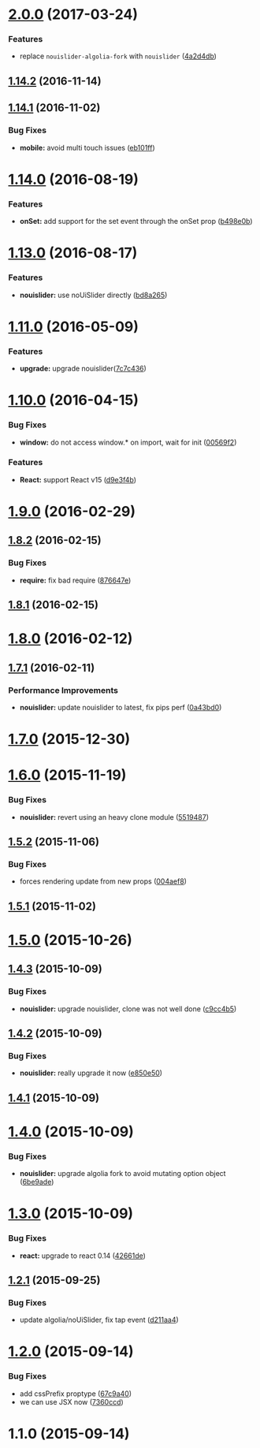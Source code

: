 <a name="2.0.0"></a>
# [2.0.0](https://github.com/algolia/react-nouislider/compare/v1.14.2...v2.0.0) (2017-03-24)


### Features

* replace `nouislider-algolia-fork` with `nouislider` ([4a2d4db](https://github.com/algolia/react-nouislider/commit/4a2d4db))



<a name="1.14.2"></a>
## [1.14.2](https://github.com/algolia/react-nouislider/compare/v1.14.1...v1.14.2) (2016-11-14)



<a name="1.14.1"></a>
## [1.14.1](https://github.com/algolia/react-nouislider/compare/v1.14.0...v1.14.1) (2016-11-02)


### Bug Fixes

* **mobile:** avoid multi touch issues ([eb101ff](https://github.com/algolia/react-nouislider/commit/eb101ff))



<a name="1.14.0"></a>
# [1.14.0](https://github.com/algolia/react-nouislider/compare/v1.13.0...v1.14.0) (2016-08-19)


### Features

* **onSet:** add support for the set event through the onSet prop ([b498e0b](https://github.com/algolia/react-nouislider/commit/b498e0b))



<a name="1.13.0"></a>
# [1.13.0](https://github.com/algolia/react-nouislider/compare/v1.12.0...v1.13.0) (2016-08-17)


### Features

* **nouislider:** use noUiSlider directly ([bd8a265](https://github.com/algolia/react-nouislider/commit/bd8a265))



<a name="1.11.0"></a>
# [1.11.0](https://github.com/algolia/react-nouislider/compare/v1.10.0...v1.11.0) (2016-05-09)


### Features

* **upgrade:** upgrade nouislider([7c7c436](https://github.com/algolia/react-nouislider/commit/7c7c436))



<a name="1.10.0"></a>
# [1.10.0](https://github.com/algolia/react-nouislider/compare/v1.9.0...v1.10.0) (2016-04-15)


### Bug Fixes

* **window:** do not access window.* on import, wait for init ([00569f2](https://github.com/algolia/react-nouislider/commit/00569f2))

### Features

* **React:** support React v15 ([d9e3f4b](https://github.com/algolia/react-nouislider/commit/d9e3f4b))



<a name="1.9.0"></a>
# [1.9.0](https://github.com/algolia/react-nouislider/compare/v1.8.2...v1.9.0) (2016-02-29)




<a name="1.8.2"></a>
## [1.8.2](https://github.com/algolia/react-nouislider/compare/v1.8.1...v1.8.2) (2016-02-15)


### Bug Fixes

* **require:** fix bad require ([876647e](https://github.com/algolia/react-nouislider/commit/876647e))



<a name="1.8.1"></a>
## [1.8.1](https://github.com/algolia/react-nouislider/compare/v1.8.0...v1.8.1) (2016-02-15)




<a name="1.8.0"></a>
# [1.8.0](https://github.com/algolia/react-nouislider/compare/1.7.1...v1.8.0) (2016-02-12)




<a name="1.7.1"></a>
## [1.7.1](https://github.com/algolia/react-nouislider/compare/1.7.0...1.7.1) (2016-02-11)


### Performance Improvements

* **nouislider:** update nouislider to latest, fix pips perf ([0a43bd0](https://github.com/algolia/react-nouislider/commit/0a43bd0))



<a name="1.7.0"></a>
# [1.7.0](https://github.com/algolia/react-nouislider/compare/v1.6.0...1.7.0) (2015-12-30)




<a name="1.6.0"></a>
# [1.6.0](https://github.com/algolia/react-nouislider/compare/v1.5.2...v1.6.0) (2015-11-19)


### Bug Fixes

* **nouislider:** revert using an heavy clone module ([5519487](https://github.com/algolia/react-nouislider/commit/5519487))



<a name="1.5.2"></a>
## [1.5.2](https://github.com/algolia/react-nouislider/compare/1.5.1...v1.5.2) (2015-11-06)


### Bug Fixes

* forces rendering update from new props ([004aef8](https://github.com/algolia/react-nouislider/commit/004aef8))



<a name="1.5.1"></a>
## [1.5.1](https://github.com/algolia/react-nouislider/compare/v1.5.0...1.5.1) (2015-11-02)




<a name="1.5.0"></a>
# [1.5.0](https://github.com/algolia/react-nouislider/compare/v1.4.3...v1.5.0) (2015-10-26)




<a name="1.4.3"></a>
## [1.4.3](https://github.com/algolia/react-nouislider/compare/v1.4.2...v1.4.3) (2015-10-09)


### Bug Fixes

* **nouislider:** upgrade nouislider, clone was not well done ([c9cc4b5](https://github.com/algolia/react-nouislider/commit/c9cc4b5))



<a name="1.4.2"></a>
## [1.4.2](https://github.com/algolia/react-nouislider/compare/v1.4.1...v1.4.2) (2015-10-09)


### Bug Fixes

* **nouislider:** really upgrade it now ([e850e50](https://github.com/algolia/react-nouislider/commit/e850e50))



<a name="1.4.1"></a>
## [1.4.1](https://github.com/algolia/react-nouislider/compare/v1.4.0...v1.4.1) (2015-10-09)




<a name="1.4.0"></a>
# [1.4.0](https://github.com/algolia/react-nouislider/compare/v1.3.0...v1.4.0) (2015-10-09)


### Bug Fixes

* **nouislider:** upgrade algolia fork to avoid mutating option object ([6be9ade](https://github.com/algolia/react-nouislider/commit/6be9ade))



<a name="1.3.0"></a>
# [1.3.0](https://github.com/algolia/react-nouislider/compare/v1.2.1...v1.3.0) (2015-10-09)


### Bug Fixes

* **react:** upgrade to react 0.14 ([42661de](https://github.com/algolia/react-nouislider/commit/42661de))



<a name="1.2.1"></a>
## [1.2.1](https://github.com/algolia/react-nouislider/compare/v1.2.0...v1.2.1) (2015-09-25)


### Bug Fixes

* update algolia/noUiSlider, fix tap event ([d211aa4](https://github.com/algolia/react-nouislider/commit/d211aa4))



<a name="1.2.0"></a>
# [1.2.0](https://github.com/algolia/react-nouislider/compare/v1.1.0...v1.2.0) (2015-09-14)


### Bug Fixes

* add cssPrefix proptype ([67c9a40](https://github.com/algolia/react-nouislider/commit/67c9a40))
* we can use JSX now ([7360ccd](https://github.com/algolia/react-nouislider/commit/7360ccd))



<a name="1.1.0"></a>
# 1.1.0 (2015-09-14)
